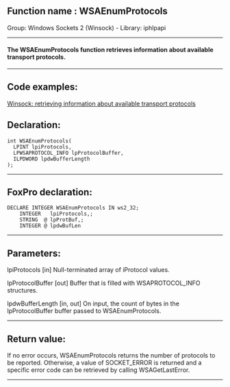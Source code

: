 
## Function name : WSAEnumProtocols
Group: Windows Sockets 2 (Winsock) - Library: iphlpapi    
***  


#### The WSAEnumProtocols function retrieves information about available transport protocols.
***  


## Code examples:
[Winsock: retrieving information about available transport protocols](../../samples/sample_223.md)  

## Declaration:
```foxpro  
int WSAEnumProtocols(
  LPINT lpiProtocols,
  LPWSAPROTOCOL_INFO lpProtocolBuffer,
  ILPDWORD lpdwBufferLength
);  
```  
***  


## FoxPro declaration:
```foxpro  
DECLARE INTEGER WSAEnumProtocols IN ws2_32;
	INTEGER   lpiProtocols,;
	STRING  @ lpProtBuf,;
	INTEGER @ lpdwBufLen  
```  
***  


## Parameters:
lpiProtocols 
[in] Null-terminated array of iProtocol values. 

lpProtocolBuffer 
[out] Buffer that is filled with WSAPROTOCOL_INFO structures. 

lpdwBufferLength 
[in, out] On input, the count of bytes in the lpProtocolBuffer buffer passed to WSAEnumProtocols.   
***  


## Return value:
If no error occurs, WSAEnumProtocols returns the number of protocols to be reported. Otherwise, a value of SOCKET_ERROR is returned and a specific error code can be retrieved by calling WSAGetLastError.  
***  

